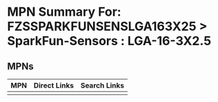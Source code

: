 



# MPN Summary For: FZSSPARKFUNSENSLGA163X25 > SparkFun-Sensors : LGA-16-3X2.5

## MPNs
  

|MPN|Direct Links|Search Links|
| :--- | :--- | :--- |
||||
